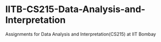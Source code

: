 # IITB-CS215-Data-Analysis-and-Interpretation
Assignments for Data Analysis and Interpretation(CS215) at IIT Bombay

